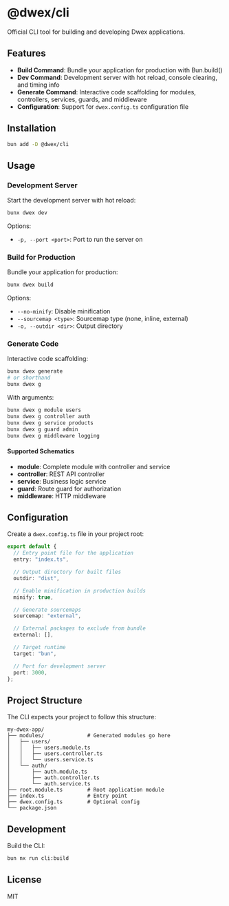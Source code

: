 # @dwex/cli

Official CLI tool for building and developing Dwex applications.

## Features

- **Build Command**: Bundle your application for production with Bun.build()
- **Dev Command**: Development server with hot reload, console clearing, and timing info
- **Generate Command**: Interactive code scaffolding for modules, controllers, services, guards, and middleware
- **Configuration**: Support for `dwex.config.ts` configuration file

## Installation

```bash
bun add -D @dwex/cli
```

## Usage

### Development Server

Start the development server with hot reload:

```bash
bunx dwex dev
```

Options:
- `-p, --port <port>`: Port to run the server on

### Build for Production

Bundle your application for production:

```bash
bunx dwex build
```

Options:
- `--no-minify`: Disable minification
- `--sourcemap <type>`: Sourcemap type (none, inline, external)
- `-o, --outdir <dir>`: Output directory

### Generate Code

Interactive code scaffolding:

```bash
bunx dwex generate
# or shorthand
bunx dwex g
```

With arguments:

```bash
bunx dwex g module users
bunx dwex g controller auth
bunx dwex g service products
bunx dwex g guard admin
bunx dwex g middleware logging
```

#### Supported Schematics

- **module**: Complete module with controller and service
- **controller**: REST API controller
- **service**: Business logic service
- **guard**: Route guard for authorization
- **middleware**: HTTP middleware

## Configuration

Create a `dwex.config.ts` file in your project root:

```typescript
export default {
  // Entry point file for the application
  entry: "index.ts",

  // Output directory for built files
  outdir: "dist",

  // Enable minification in production builds
  minify: true,

  // Generate sourcemaps
  sourcemap: "external",

  // External packages to exclude from bundle
  external: [],

  // Target runtime
  target: "bun",

  // Port for development server
  port: 3000,
};
```

## Project Structure

The CLI expects your project to follow this structure:

```
my-dwex-app/
├── modules/              # Generated modules go here
│   ├── users/
│   │   ├── users.module.ts
│   │   ├── users.controller.ts
│   │   └── users.service.ts
│   └── auth/
│       ├── auth.module.ts
│       ├── auth.controller.ts
│       └── auth.service.ts
├── root.module.ts        # Root application module
├── index.ts              # Entry point
├── dwex.config.ts        # Optional config
└── package.json
```

## Development

Build the CLI:

```bash
bun nx run cli:build
```

## License

MIT
